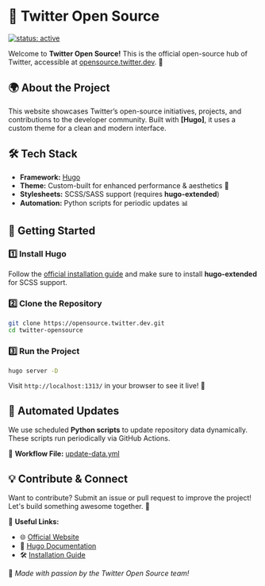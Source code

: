  # 🚀 Twitter Open Source

[![status: active](https://opensource.twitter.dev/status/active.svg)](https://opensource.twitter.dev/status/#active)

Welcome to **Twitter Open Source!** This is the official open-source hub of Twitter, accessible at [opensource.twitter.dev](https://opensource.twitter.dev). 🎉

## 🌍 About the Project
This website showcases Twitter’s open-source initiatives, projects, and contributions to the developer community. Built with **[Hugo]**, it uses a custom theme for a clean and modern interface.

## 🛠️ Tech Stack
- **Framework:** [Hugo](https://gohugo.io/)
- **Theme:** Custom-built for enhanced performance & aesthetics 🎨
- **Stylesheets:** SCSS/SASS support (requires **hugo-extended**)
- **Automation:** Python scripts for periodic updates 📊

## 🚀 Getting Started
### 1️⃣ Install Hugo
Follow the [official installation guide](https://gohugo.io/getting-started/installing/) and make sure to install **hugo-extended** for SCSS support.

### 2️⃣ Clone the Repository
```sh
git clone https://opensource.twitter.dev.git
cd twitter-opensource
```

### 3️⃣ Run the Project
```sh
hugo server -D
```
Visit `http://localhost:1313/` in your browser to see it live! 🌟

## 🔄 Automated Updates
We use scheduled **Python scripts** to update repository data dynamically. These scripts run periodically via GitHub Actions.

📂 **Workflow File:** [update-data.yml](.github/workflows/update-data.yml)

## 💡 Contribute & Connect
Want to contribute? Submit an issue or pull request to improve the project! Let's build something awesome together. 🚀

📌 **Useful Links:**  
- 🌐 [Official Website](https://opensource.twitter.dev)  
- 📖 [Hugo Documentation](https://gohugo.io/)  
- 🛠 [Installation Guide](https://gohugo.io/getting-started/installing/)  

💙 *Made with passion by the Twitter Open Source team!*


